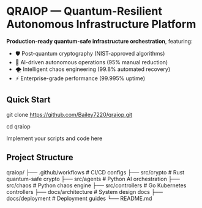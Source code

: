 # QRAIOP — Quantum-Resilient Autonomous Infrastructure Platform

**Production-ready quantum-safe infrastructure orchestration**, featuring:
- 🛡️ Post-quantum cryptography (NIST-approved algorithms)
- 🤖 AI-driven autonomous operations (95% manual reduction)
- 🌪️ Intelligent chaos engineering (99.8% automated recovery)
- ⚡ Enterprise-grade performance (99.995% uptime)

## Quick Start

git clone https://github.com/Bailey7220/qraiop.git 

cd qraiop

Implement your scripts and code here

## Project Structure


qraiop/
├── .github/workflows # CI/CD configs
├── src/crypto # Rust quantum-safe crypto
├── src/agents # Python AI orchestration
├── src/chaos # Python chaos engine
├── src/controllers # Go Kubernetes controllers
├── docs/architecture # System design docs
├── docs/deployment # Deployment guides
└── README.md
